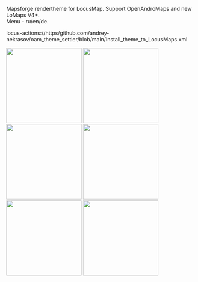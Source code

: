 Mapsforge rendertheme for LocusMap. Support OpenAndroMaps and new LoMaps V4+.<br>
Menu - ru/en/de.

locus-actions://https/github.com/andrey-nekrasov/oam_theme_settler/blob/main/Install_theme_to_LocusMaps.xml

<img src="https://github.com/andrey-nekrasov/oam_theme_settler/assets/97698777/99b3e1a4-763b-405b-9c1d-fb4740cd11a0" width="200">
<img src="https://github.com/andrey-nekrasov/oam_theme_settler/assets/97698777/39830441-a1d4-4a73-8333-8535b0070d73" width="200">
<img src="https://github.com/andrey-nekrasov/oam_theme_settler/assets/97698777/f43a9e78-0e1e-4c75-9e8d-2577f4ddcedd" width="200">
<img src="https://github.com/andrey-nekrasov/oam_theme_settler/assets/97698777/de576552-3261-47e6-9358-aef2e98bfa77" width="200">
<img src="https://github.com/andrey-nekrasov/oam_theme_settler/assets/97698777/af93f3d1-f2bd-40af-95de-6e72fef790fb" width="200">
<img src="https://github.com/andrey-nekrasov/oam_theme_settler/assets/97698777/24ad4748-eca0-4d69-8378-d0bf1b6eb2bc" width="200">
